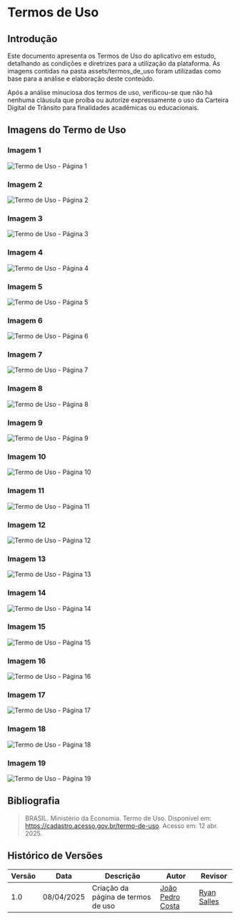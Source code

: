 # Termos de Uso

## Introdução

Este documento apresenta os Termos de Uso do aplicativo em estudo, detalhando as condições e diretrizes para a utilização da plataforma. As imagens contidas na pasta assets/termos_de_uso foram utilizadas como base para a análise e elaboração deste conteúdo.

Após a análise minuciosa dos termos de uso, verificou-se que não há nenhuma cláusula que proíba ou autorize expressamente o uso da Carteira Digital de Trânsito para finalidades acadêmicas ou educacionais.

## Imagens do Termo de Uso

### Imagem 1
![Termo de Uso - Página 1](../assets/termos_de_uso/1.png)

### Imagem 2
![Termo de Uso - Página 2](../assets/termos_de_uso/2.png)

### Imagem 3
![Termo de Uso - Página 3](../assets/termos_de_uso/3.png)

### Imagem 4
![Termo de Uso - Página 4](../assets/termos_de_uso/4.png)

### Imagem 5
![Termo de Uso - Página 5](../assets/termos_de_uso/5.png)

### Imagem 6
![Termo de Uso - Página 6](../assets/termos_de_uso/6.png)

### Imagem 7
![Termo de Uso - Página 7](../assets/termos_de_uso/7.png)

### Imagem 8
![Termo de Uso - Página 8](../assets/termos_de_uso/8.png)

### Imagem 9
![Termo de Uso - Página 9](../assets/termos_de_uso/9.png)

### Imagem 10
![Termo de Uso - Página 10](../assets/termos_de_uso/10.png)

### Imagem 11
![Termo de Uso - Página 11](../assets/termos_de_uso/11.png)

### Imagem 12
![Termo de Uso - Página 12](../assets/termos_de_uso/12.png)

### Imagem 13
![Termo de Uso - Página 13](../assets/termos_de_uso/13.png)

### Imagem 14
![Termo de Uso - Página 14](../assets/termos_de_uso/14.png)

### Imagem 15
![Termo de Uso - Página 15](../assets/termos_de_uso/15.png)

### Imagem 16
![Termo de Uso - Página 16](../assets/termos_de_uso/16.png)

### Imagem 17
![Termo de Uso - Página 17](../assets/termos_de_uso/17.png)

### Imagem 18
![Termo de Uso - Página 18](../assets/termos_de_uso/18.png)

### Imagem 19
![Termo de Uso - Página 19](../assets/termos_de_uso/19.png)

## Bibliografia
> BRASIL. Ministério da Economia. Termo de Uso. Disponível em: <https://cadastro.acesso.gov.br/termo-de-uso>. Acesso em: 12 abr. 2025.

## Histórico de Versões

| Versão | Data       | Descrição                   | Autor             | Revisor         |
|--------|------------|-----------------------------|-------------------|-----------------|
| 1.0    | 08/04/2025 | Criação da página de termos de uso | [João Pedro Costa](https://github.com/johnaopedro) | [Ryan Salles](https://github.com/RA-Salles) |
